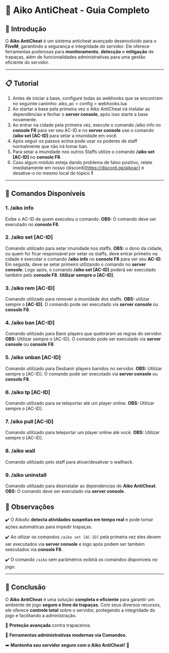 # 📌 Aiko AntiCheat - Guia Completo

## 🚀 Introdução

O **Aiko AntiCheat** é um sistema anticheat avançado desenvolvido para o **FiveM**, garantindo a segurança e integridade do servidor. Ele oferece ferramentas poderosas para **monitoramento**, **detecção** e **mitigação** de trapaças, além de funcionalidades administrativas para uma gestão eficiente do servidor.

---

## 📋 Tutorial

1. Antes de iniciar a base, configure todas as webhooks que se encontram no seguinte caminho: aiko_ac > config > webhooks.lua
2. Ao startar a base pela primeira vez o Aiko AntiCheat irá instalar as dependências e fechar o **server console**, após isso starte a base novamente.
3. Ao entrar na cidade pela primeira vez, execute o comando /aiko info no **console F8** para ver seu AC-ID e no **server console** use o comando **/aiko set [AC-ID]** para setar a imunidade em você.
4. Após seguir os passos acima pode usar os poderes de staff normalmente que não irá tomar ban.
5. Para setar a imunidade nos outros Staffs utilize o comando **/aiko set [AC-ID]** no **console F8**.
6. Caso algum módulo esteja dando problema de falso positivo, relate imediatamente em nosso (discord)[https://discord.gg/aikoac] e desative-o no mesmo local do tópico **1**
---

## 🔹 Comandos Disponíveis

### 1. **/aiko info**

Exibe o AC-ID de quem executou o comando. **OBS:** O comando deve ser executado no **console F8**.

### 2. **/aiko set [AC-ID]**

Comando utilizado para setar imunidade nos staffs. **OBS:** o dono da cidade, ou quem for ficar responsável por setar os staffs, deve entrar primeiro na cidade e executar o comando **/aiko info** no **console F8** para ver seu **AC-ID**. Em seguida, deve se setar primeiro utilizando o comando no **server console**. Logo após, o comando **/aiko set \[AC-ID]** poderá ser executado também pelo **console F8**. **Utilizar sempre o \[AC-ID]**.

### 3. **/aiko rem [AC-ID]**

Comando utilizado para remover a imunidade dos staffs. **OBS:** utilizar sempre o **\[AC-ID]**. O comando pode ser executado via **server console** ou **console F8**.

### 4. **/aiko ban [AC-ID]**

Comando utilizado para Banir players que quebraram as regras do servidor. **OBS:** Utilizar sempre o [AC-ID].  O comando pode ser executado via **server console** ou **console F8**.

### 5. **/aiko unban [AC-ID]**

Comando utilizado para Desbanir players banidos no servidor. **OBS:** Utilizar sempre o [AC-ID].  O comando pode ser executado via **server console** ou **console F8**.

### 6. **/aiko tp [AC-ID]**

Comando utilizado para se teleportar até um player online. **OBS:** Utilizar sempre o [AC-ID].

### 7. **/aiko pull [AC-ID]**

Comando utilizado para teleportar um player online até você. **OBS:** Utilizar sempre o [AC-ID].

### 8. **/aiko wall**

Comando utilizado pelo staff para ativar/desativar o wallhack.

### 9. **/aiko uninstall**

Comando utilizado para desinstalar as dependencias do **Aiko AntiCheat**. **OBS:** O comando deve ser executado via **server console**.

## 📌 Observações

✔️ O AikoAc **detecta atividades suspeitas em tempo real** e pode tomar ações automáticas para impedir trapaças.

✔️ Ao utlizar os comandos `/aiko set [AC-ID]` pela primeira vez eles devem ser executados via **server console** e logo após podem ser também executados via **console F8**.

✔️ O comando `/aiko` sem parâmetros exibirá os comandos disponíveis no jogo.

---

## 🎯 Conclusão

O **Aiko AntiCheat** é uma solução **completa e eficiente** para garantir um ambiente de jogo **seguro e livre de trapaças**. Com seus diversos recursos, ele oferece **controle total** sobre o servidor, protegendo a integridade do jogo e facilitando a administração.

🔹 **Proteção avançada** contra trapaceiros.

🔹 **Ferramentas administrativas modernas via Comandos.**

➡️ **Mantenha seu servidor seguro com o Aiko AntiCheat!** 🚀
